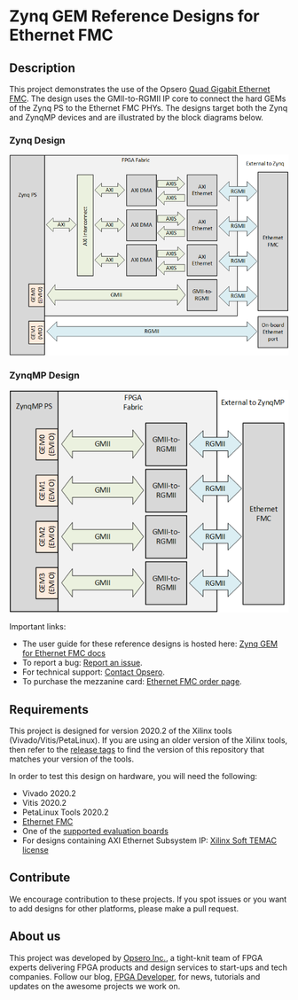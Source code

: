 Zynq GEM Reference Designs for Ethernet FMC
===========================================

## Description

This project demonstrates the use of the Opsero [Quad Gigabit Ethernet FMC](http://ethernetfmc.com "Ethernet FMC").
The design uses the GMII-to-RGMII IP core to connect the hard GEMs of the Zynq PS to the Ethernet FMC
PHYs. The designs target both the Zynq and ZynqMP devices and are illustrated by the block diagrams below.

### Zynq Design

![Zynq GEM design block diagram](docs/source/images/zynq-gem-design-block-diagram.png "Zynq GEM design block diagram")

### ZynqMP Design

![ZynqMP GEM design block diagram](docs/source/images/zynqmp-gem-design-block-diagram.png "ZynqMP GEM design block diagram")

Important links:

* The user guide for these reference designs is hosted here: [Zynq GEM for Ethernet FMC docs](https://zynqgem.ethernetfmc.com "Zynq GEM for Ethernet FMC docs")
* To report a bug: [Report an issue](https://github.com/fpgadeveloper/ethernet-fmc-zynq-gem/issues "Report an issue").
* For technical support: [Contact Opsero](https://opsero.com/contact-us "Contact Opsero").
* To purchase the mezzanine card: [Ethernet FMC order page](https://opsero.com/product/ethernet-fmc "Ethernet FMC order page").

## Requirements

This project is designed for version 2020.2 of the Xilinx tools (Vivado/Vitis/PetaLinux). 
If you are using an older version of the Xilinx tools, then refer to the 
[release tags](https://github.com/fpgadeveloper/ethernet-fmc-zynq-gem/releases "releases")
to find the version of this repository that matches your version of the tools.

In order to test this design on hardware, you will need the following:

* Vivado 2020.2
* Vitis 2020.2
* PetaLinux Tools 2020.2
* [Ethernet FMC](http://ethernetfmc.com "Ethernet FMC")
* One of the [supported evaluation boards](https://zynqgem.ethernetfmc.com/en/latest/supported_carriers.html)
* For designs containing AXI Ethernet Subsystem IP: [Xilinx Soft TEMAC license](http://ethernetfmc.com/getting-a-license-for-the-xilinx-tri-mode-ethernet-mac/ "Xilinx Soft TEMAC license")

## Contribute

We encourage contribution to these projects. If you spot issues or you want to add designs for other platforms, please
make a pull request.

## About us

This project was developed by [Opsero Inc.](https://opsero.com "Opsero Inc."),
a tight-knit team of FPGA experts delivering FPGA products and design services to start-ups and tech companies. 
Follow our blog, [FPGA Developer](https://www.fpgadeveloper.com "FPGA Developer"), for news, tutorials and
updates on the awesome projects we work on.